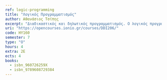 ```yaml
---
ref: logic-programming
title: "Λογικός Προγραμματισμός"
author: Αθανάσιος Τσίπης
excerpt: "Διαδικαστικός και δηλωτικός προγραμματισμός. Ο λογικός προγραμματισμός (logic programming) ως προγραμματισμός με βάση την Κατηγορηματική Λογική (predicate logic). Προτασιακή Λογική. Σύνταξη και σημασιολογία. Λογική Συνεπαγωγή. Πίνακες Αληθείας και Αποδεικτικές Μέθοδοι στην Προτασιακή Λογική. Αξιωματικά σχήματα και η έννοια της αποδειξιμότητας. Ορθότητα και πληρότητα. Μέθοδος της Επίλυσης στην Προτασιακή Λογική και στρατηγικές αναζήτησης. Σύνταξη και σημασιολογία της Κατηγορηματικής Λογικής. Μέθοδος Herbrand. Αποδεικτικές μέθοδοι της Κατηγορηματικής Λογικής. Ενοποίηση και Επίλυση στην Κατηγορηματική Λογική. Προτάσεις Horn. Η γλώσσα προγραμματισμού Prolog. Σύνταξη προγραμμάτων. Λίστες, τελεστές και αριθμητική. Έλεγχος οπισθοδρόμησης. Άρνηση στην Prolog. Ενσωματωμένα κατηγορήματα. Χειρισμός δομών δεδομένων. Απλές εφαρμογές της Prolog σε προβλήματα αναζήτησης, συμβολική επεξεργασία και κατανόηση φυσικής γλώσσας."
uri: "https://opencourses.ionio.gr/courses/DDI206/"
code: ΗΥ160
semester: 7 
type: "Ο"
hours: 4
extra: 2E
ects: 4
books:
  - isbn_960726259X
  - isbn_9789608729384
---
```


